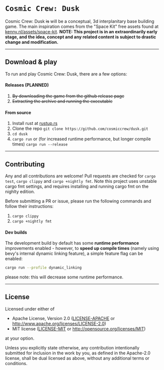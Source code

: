 `Cosmic Crew: Dusk`
==================

Cosmic Crew: Dusk ~~is~~ will be a conceptual, 3d interplanitary base building game. The main inspiration comes from the "Space Kit" free assets found at [kenny.nl/assets/space-kit](https://kenney.nl/assets/space-kit). **NOTE: This project is in an extraordinarily early stage, and the idea, concept and any related content is subject to drastic change and modification.**

-------

## Download & play

To run and play Cosmic Crew: Dusk, there are a few options:


#### Releases (PLANNED)

1. ~~By downloading the game from the github release page~~
2. ~~Extracting the archive and running the executable~~


#### From source

1. Install rust at [rustup.rs](https://rustup.rs)
2. Clone the repo `git clone https://github.com/cosmiccrew/dusk.git`
3. `cd dusk`
4. `cargo run` or (for increased runtime performance, but longer compile times) `cargo run --release`

-------

## Contributing

Any and all contributions are welcome! Pull requests are checked for `cargo test`, `cargo clippy` and `cargo +nightly fmt`. Note this project uses unstable cargo fmt settings, and requires installing and running cargo fmt on the nighlty edition.

Before submitting a PR or issue, please run the following commands and follow their instructions:
1. `cargo clippy`
2. `cargo +nightly fmt`

#### Dev builds

The development build by default has some **runtime performance** improvements enabled - however, to **speed up compile times** (namely using bevy's internal dynamic linking feature), a simple feature flag can be enabled:
```bash
cargo run --profile dynamic_linking
```
please note: this will decrease some runtime performance.

-------

## License
Licensed under either of

 - Apache License, Version 2.0
   ([LICENSE-APACHE](LICENSE-APACHE) or <http://www.apache.org/licenses/LICENSE-2.0>)
 - MIT license
   ([LICENSE-MIT](LICENSE-MIT) or <http://opensource.org/licenses/MIT>)

at your option.

Unless you explicitly state otherwise, any contribution intentionally submitted for inclusion in the work by you, as defined in the Apache-2.0 license, shall be dual licensed as above, without any additional terms or conditions.